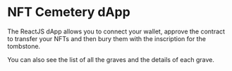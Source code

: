 # NFT Cemetery dApp

The ReactJS dApp allows you to connect your wallet, approve the contract to transfer your NFTs and then bury them with the inscription for the tombstone. 

You can also see the list of all the graves and the details of each grave.

